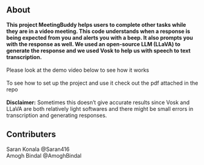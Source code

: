 ## About
**This project MeetingBuddy helps users to complete other tasks while they are in a video meeting. This code understands when a response is being expected from you and alerts you with a beep. It also prompts you with the response as well. We used an open-source LLM (LLaVA) to generate the response and we used Vosk to help us with speech to text transcription.**
<br>
<br>
Please look at the demo video below to see how it works
<br>
<br>
To see how to set up the project and use it check out the pdf attached in the repo
<br>
<br>
**Disclaimer:** Sometimes this doesn’t give accurate  results since Vosk and LLaVA are both relatively light softwares and there might be small errors in transcription and generating responses.
## Contributers
Saran Konala @Saran416
<br>
Amogh Bindal @AmoghBindal

